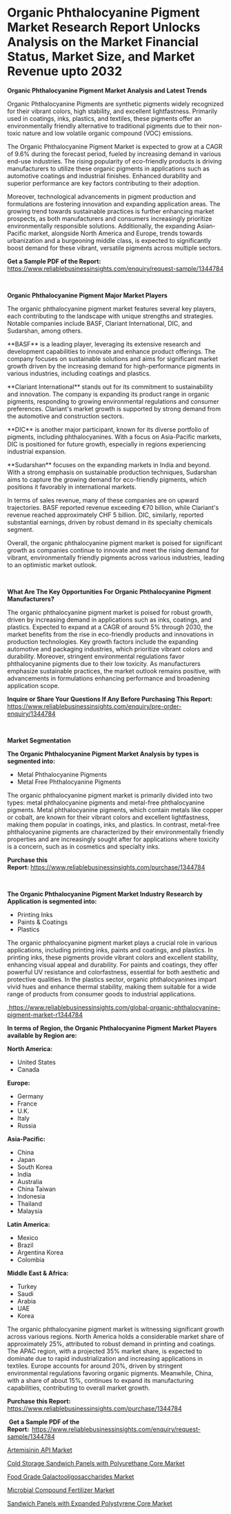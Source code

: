 <p><h1>Organic Phthalocyanine Pigment Market Research Report Unlocks Analysis on the Market Financial Status, Market Size, and Market Revenue upto 2032</h1></p><p><strong>Organic Phthalocyanine Pigment Market Analysis and Latest Trends</strong></p>
<p><p>Organic Phthalocyanine Pigments are synthetic pigments widely recognized for their vibrant colors, high stability, and excellent lightfastness. Primarily used in coatings, inks, plastics, and textiles, these pigments offer an environmentally friendly alternative to traditional pigments due to their non-toxic nature and low volatile organic compound (VOC) emissions. </p><p>The Organic Phthalocyanine Pigment Market is expected to grow at a CAGR of 9.6% during the forecast period, fueled by increasing demand in various end-use industries. The rising popularity of eco-friendly products is driving manufacturers to utilize these organic pigments in applications such as automotive coatings and industrial finishes. Enhanced durability and superior performance are key factors contributing to their adoption. </p><p>Moreover, technological advancements in pigment production and formulations are fostering innovation and expanding application areas. The growing trend towards sustainable practices is further enhancing market prospects, as both manufacturers and consumers increasingly prioritize environmentally responsible solutions. Additionally, the expanding Asian-Pacific market, alongside North America and Europe, trends towards urbanization and a burgeoning middle class, is expected to significantly boost demand for these vibrant, versatile pigments across multiple sectors.</p></p>
<p><strong>Get a Sample PDF of the Report:&nbsp;</strong> <a href="https://www.reliablebusinessinsights.com/enquiry/request-sample/1344784?utm_campaign=63&utm_medium=2&utm_source=Github&utm_content=ia&utm_term=02022025&utm_id=organic-phthalocyanine-pigment">https://www.reliablebusinessinsights.com/enquiry/request-sample/1344784</a></p>
<p>&nbsp;</p>
<p><strong>Organic Phthalocyanine Pigment Major Market Players</strong></p>
<p><p>The organic phthalocyanine pigment market features several key players, each contributing to the landscape with unique strengths and strategies. Notable companies include BASF, Clariant International, DIC, and Sudarshan, among others.</p><p>**BASF** is a leading player, leveraging its extensive research and development capabilities to innovate and enhance product offerings. The company focuses on sustainable solutions and aims for significant market growth driven by the increasing demand for high-performance pigments in various industries, including coatings and plastics.</p><p>**Clariant International** stands out for its commitment to sustainability and innovation. The company is expanding its product range in organic pigments, responding to growing environmental regulations and consumer preferences. Clariant's market growth is supported by strong demand from the automotive and construction sectors.</p><p>**DIC** is another major participant, known for its diverse portfolio of pigments, including phthalocyanines. With a focus on Asia-Pacific markets, DIC is positioned for future growth, especially in regions experiencing industrial expansion.</p><p>**Sudarshan** focuses on the expanding markets in India and beyond. With a strong emphasis on sustainable production techniques, Sudarshan aims to capture the growing demand for eco-friendly pigments, which positions it favorably in international markets.</p><p>In terms of sales revenue, many of these companies are on upward trajectories. BASF reported revenue exceeding €70 billion, while Clariant's revenue reached approximately CHF 5 billion. DIC, similarly, reported substantial earnings, driven by robust demand in its specialty chemicals segment.</p><p>Overall, the organic phthalocyanine pigment market is poised for significant growth as companies continue to innovate and meet the rising demand for vibrant, environmentally friendly pigments across various industries, leading to an optimistic market outlook.</p></p>
<p>&nbsp;</p>
<p><strong>What Are The Key Opportunities For Organic Phthalocyanine Pigment Manufacturers?</strong></p>
<p><p>The organic phthalocyanine pigment market is poised for robust growth, driven by increasing demand in applications such as inks, coatings, and plastics. Expected to expand at a CAGR of around 5% through 2030, the market benefits from the rise in eco-friendly products and innovations in production technologies. Key growth factors include the expanding automotive and packaging industries, which prioritize vibrant colors and durability. Moreover, stringent environmental regulations favor phthalocyanine pigments due to their low toxicity. As manufacturers emphasize sustainable practices, the market outlook remains positive, with advancements in formulations enhancing performance and broadening application scope.</p></p>
<p><strong>Inquire or Share Your Questions If Any Before Purchasing This Report:</strong> <a href="https://www.reliablebusinessinsights.com/enquiry/pre-order-enquiry/1344784?utm_campaign=63&utm_medium=2&utm_source=Github&utm_content=ia&utm_term=02022025&utm_id=organic-phthalocyanine-pigment">https://www.reliablebusinessinsights.com/enquiry/pre-order-enquiry/1344784</a></p>
<p>&nbsp;</p>
<p><strong>Market Segmentation</strong></p>
<p><strong>The Organic Phthalocyanine Pigment Market Analysis by types is segmented into:</strong></p>
<p><ul><li>Metal Phthalocyanine Pigments</li><li>Metal Free Phthalocyanine Pigments</li></ul></p>
<p><p>The organic phthalocyanine pigment market is primarily divided into two types: metal phthalocyanine pigments and metal-free phthalocyanine pigments. Metal phthalocyanine pigments, which contain metals like copper or cobalt, are known for their vibrant colors and excellent lightfastness, making them popular in coatings, inks, and plastics. In contrast, metal-free phthalocyanine pigments are characterized by their environmentally friendly properties and are increasingly sought after for applications where toxicity is a concern, such as in cosmetics and specialty inks.</p></p>
<p><strong>Purchase this Report:&nbsp;</strong><a href="https://www.reliablebusinessinsights.com/purchase/1344784?utm_campaign=63&utm_medium=2&utm_source=Github&utm_content=ia&utm_term=02022025&utm_id=organic-phthalocyanine-pigment">https://www.reliablebusinessinsights.com/purchase/1344784</a></p>
<p>&nbsp;</p>
<p><strong>The Organic Phthalocyanine Pigment Market Industry Research by Application is segmented into:</strong></p>
<p><ul><li>Printing Inks</li><li>Paints & Coatings</li><li>Plastics</li></ul></p>
<p><p>The organic phthalocyanine pigment market plays a crucial role in various applications, including printing inks, paints and coatings, and plastics. In printing inks, these pigments provide vibrant colors and excellent stability, enhancing visual appeal and durability. For paints and coatings, they offer powerful UV resistance and colorfastness, essential for both aesthetic and protective qualities. In the plastics sector, organic phthalocyanines impart vivid hues and enhance thermal stability, making them suitable for a wide range of products from consumer goods to industrial applications.</p></p>
<p><a href="https://www.reliablebusinessinsights.com/global-organic-phthalocyanine-pigment-market-r1344784?utm_campaign=63&utm_medium=2&utm_source=Github&utm_content=ia&utm_term=02022025&utm_id=organic-phthalocyanine-pigment">&nbsp;https://www.reliablebusinessinsights.com/global-organic-phthalocyanine-pigment-market-r1344784</a></p>
<p><strong>In terms of Region, the Organic Phthalocyanine Pigment Market Players available by Region are:</strong></p>
<p>
    <p> <strong> North America: </strong>
        <ul>
            <li>United States</li>
            <li>Canada</li>
        </ul>
        </p> 
    <p> <strong> Europe: </strong>
        <ul>
            <li>Germany</li>
            <li>France</li>
            <li>U.K.</li>
            <li>Italy</li>
            <li>Russia</li>
        </ul>
        </p> 
    <p> <strong> Asia-Pacific: </strong>
        <ul>
            <li>China</li>
            <li>Japan</li>
            <li>South Korea</li>
            <li>India</li>
            <li>Australia</li>
            <li>China Taiwan</li>
            <li>Indonesia</li>
            <li>Thailand</li>
            <li>Malaysia</li>
        </ul>
        </p> 
    <p> <strong> Latin America: </strong>
        <ul>
            <li>Mexico</li>
            <li>Brazil</li>
            <li>Argentina Korea</li>
            <li>Colombia</li>
        </ul>
        </p> 
    <p> <strong> Middle East & Africa: </strong>
        <ul>
            <li>Turkey</li>
            <li>Saudi</li>
            <li>Arabia</li>
            <li>UAE</li>
            <li>Korea</li>
        </ul>
    </p>
    </p>
<p><p>The organic phthalocyanine pigment market is witnessing significant growth across various regions. North America holds a considerable market share of approximately 25%, attributed to robust demand in printing and coatings. The APAC region, with a projected 35% market share, is expected to dominate due to rapid industrialization and increasing applications in textiles. Europe accounts for around 20%, driven by stringent environmental regulations favoring organic pigments. Meanwhile, China, with a share of about 15%, continues to expand its manufacturing capabilities, contributing to overall market growth.</p></p>
<p><strong>Purchase this Report: </strong><a href="https://www.reliablebusinessinsights.com/purchase/1344784?utm_campaign=63&utm_medium=2&utm_source=Github&utm_content=ia&utm_term=02022025&utm_id=organic-phthalocyanine-pigment">https://www.reliablebusinessinsights.com/purchase/1344784</a></p>
<p>&nbsp;<strong>Get a Sample PDF of the Report:&nbsp;&nbsp;</strong><a href="https://www.reliablebusinessinsights.com/enquiry/request-sample/1344784?utm_campaign=63&utm_medium=2&utm_source=Github&utm_content=ia&utm_term=02022025&utm_id=organic-phthalocyanine-pigment">https://www.reliablebusinessinsights.com/enquiry/request-sample/1344784</a></p>
<p><strong></strong></p>
<p><p><a href="https://github.com/ajayanhaizan/Market-Research-Report-List-1/blob/main/artemisinin-api-market.md?utm_campaign=63&utm_medium=2&utm_source=Github&utm_content=ia&utm_term=02022025&utm_id=organic-phthalocyanine-pigment">Artemisinin API Market</a></p><p><a href="https://github.com/dailyspunj47/Market-Research-Report-List-1/blob/main/cold-storage-sandwich-panels-with-polyurethane-core-market.md?utm_campaign=63&utm_medium=2&utm_source=Github&utm_content=ia&utm_term=02022025&utm_id=organic-phthalocyanine-pigment">Cold Storage Sandwich Panels with Polyurethane Core Market</a></p><p><a href="https://github.com/berbelsagwan/Market-Research-Report-List-1/blob/main/food-grade-galactooligosaccharides-market.md?utm_campaign=63&utm_medium=2&utm_source=Github&utm_content=ia&utm_term=02022025&utm_id=organic-phthalocyanine-pigment">Food Grade Galactooligosaccharides Market</a></p><p><a href="https://github.com/boyermaragaret8392/Market-Research-Report-List-1/blob/main/microbial-compound-fertilizer-market.md?utm_campaign=63&utm_medium=2&utm_source=Github&utm_content=ia&utm_term=02022025&utm_id=organic-phthalocyanine-pigment">Microbial Compound Fertilizer Market</a></p><p><a href="https://github.com/muvdibezuh/Market-Research-Report-List-1/blob/main/sandwich-panels-with-expanded-polystyrene-core-market.md?utm_campaign=63&utm_medium=2&utm_source=Github&utm_content=ia&utm_term=02022025&utm_id=organic-phthalocyanine-pigment">Sandwich Panels with Expanded Polystyrene Core Market</a></p></p>